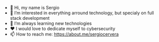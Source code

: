 - 👋 Hi, my name is Sergio
- 👀 I’m interested in everything arround technology, but specialy on full stack development
- 🌱 I’m always learning new technologies
- ❤  I would love to dedicate myself to cybersecurity
- 📫 How to reach me: https://about.me/sergiocervera
